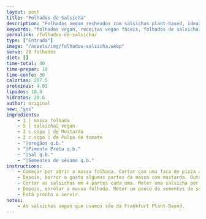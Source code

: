 ```yaml
---
layout: post
title: "Folhados de Salsicha"
description: "Folhados vegan recheados com salsichas plant-based, ideais para qualquer refeição ou ocasião especial"
keywords: "folhados vegan, receitas vegan fáceis, folhados de salsicha vegan, entradas vegan, snacks rápidos vegan, folhados rápidos, receitas plant-based, lanches vegan, jantar vegan fácil, almoço vegan, receitas saudáveis, receitas com massa folhada"
permalink: /folhados-de-salsicha/
type: ["Entrada"]
image: "/assets/img/folhados-salsicha.webp"
serve: 20 folhados
diet: []
time-total: 40
time-prepar: 10
time-confe: 30
calorias: 267.5
proteinas: 4.03
lipidos: 18.8
hidratos: 20.6
author: original
new: "yes"
ingredients:
    - 1 | massa folhada
    - 5 | salsichas vegan
    - 2 c.sopa | de Mostarda
    - 2 c.sopa | de Polpa de tomate
    - "|oregãos q.b."
    - "|Pimenta Preta q.b."
    - "|Sal q.b."
    - "|Sementes de sésamo q.b."
instructions:
    - Começar por abrir a massa folhada. Cortar com uma faca de pizza a massa em 20 partes. 
    - Depois, barrar a gosto algumas partes da massa com mostarda. Outras com polpa de tomate temperada com pimenta preta, oregãos e sal.
    - Cortar as salsichas em 4 partes cada uma. Meter uma salsicha por parte de massa cortada. 
    - Depois, enrolar a massa folhada. Meter um pouco de sementes de sésamo por cima e levar ao forno de acordo com as indicações da massa folhada (180Cº por 30 minutos geralmente).
    - Está pronto a servir.
notes:
    - As salsichas vegan que usamos são da Frankfurt Plant-Based.
---
```


